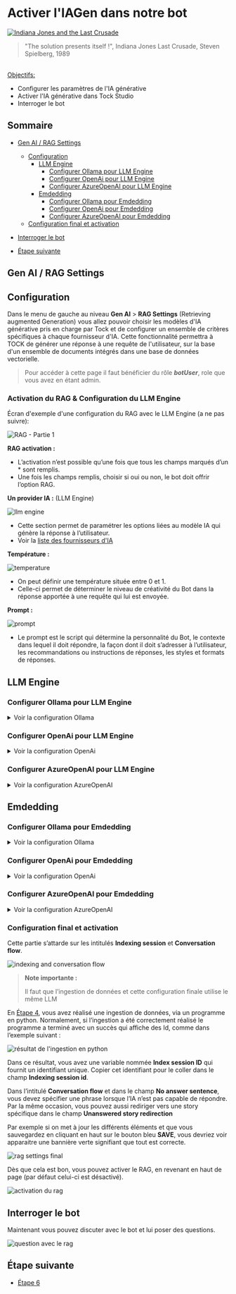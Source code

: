 # Activer l'IAGen dans notre bot

[<img src="img/Indiana_Jones_and_the_Last_Crusade_Motorcycle_Chase.png"  alt="Indiana Jones and the Last Crusade">](https://www.youtube.com/watch?v=e1KKVy-nki8)

> "The solution presents itself !", Indiana Jones Last Crusade, Steven Spielberg, 1989

<br/>
<u>Objectifs:</u>

- Configurer les paramètres de l'IA générative
- Activer l'IA générative dans Tock Studio
- Interroger le bot


## Sommaire

- [Gen AI / RAG Settings](#gen-ai--rag-settings)
  - [Configuration](#configuration)
    - [LLM Engine](#llm-engine)
      - [Configurer Ollama pour LLM Engine](#configurer-ollama-pour-llm-engine)
      - [Configurer OpenAi pour LLM Engine](#configurer-openai-pour-llm-engine)
      - [Configurer AzureOpenAI pour LLM Engine](#configurer-azureopenai-pour-llm-engine)
    - [Emdedding](#emdedding)
      - [Configurer Ollama pour Emdedding](#configurer-ollama-pour-emdedding)
      - [Configurer OpenAi pour Emdedding](#configurer-openai-pour-emdedding)
      - [Configurer AzureOpenAI pour Emdedding](#configurer-azureopenai-pour-emdedding)
  - [Configuration final et activation](#configuration-final-et-activation)
  

- [Interroger le bot](#interroger-le-bot)


- [Étape suivante](#étape-suivante)


## Gen AI / RAG Settings

## Configuration

Dans le menu de gauche au niveau **Gen AI** > **RAG Settings** (Retrieving augmented Generation) vous allez pouvoir 
choisir les modèles d'IA générative pris en charge par Tock et de configurer un ensemble de critères spécifiques à chaque fournisseur d'IA.
Cette fonctionnalité permettra à TOCK de générer une réponse à une requête de l'utilisateur, sur la base d'un ensemble de documents intégrés dans une base de données vectorielle.

> Pour accéder à cette page il faut bénéficier du rôle **_botUser_**, role que vous avez en étant admin.


### Activation du RAG & Configuration du LLM Engine

Écran d'exemple d'une configuration du RAG avec le LLM Engine (a ne pas suivre):

![RAG - Partie 1](img/gen-ai-settings-rag-llm_ollama.png "Ecran de configuration du RAG - Partie 1")

**RAG activation :**
- L’activation n’est possible qu’une fois que tous les champs marqués d’un * sont remplis.
- Une fois les champs remplis, choisir si oui ou non, le bot doit offrir l’option RAG.

**Un provider IA :** (LLM Engine)

<img src="img/llm-engine.png" alt="llm engine">

- Cette section permet de paramétrer les options liées au modèle IA qui génère la réponse à l’utilisateur.
- Voir la [liste des fournisseurs d'IA](providers/gen-ai-provider-llm-and-embedding.md)

**Température :**

<img src="img/temperature.png" alt="temperature">

- On peut définir une température située entre 0 et 1.
- Celle-ci permet de déterminer le niveau de créativité du Bot dans la réponse apportée à une requête qui lui est envoyée.

**Prompt :**

<img src="img/prompt.png" alt="prompt">

- Le prompt est le script qui détermine la personnalité du Bot, le contexte dans lequel il doit répondre, la façon dont il doit s’adresser à l’utilisateur, les recommandations ou instructions de réponses, les styles et formats de réponses.

## LLM Engine

### Configurer Ollama pour LLM Engine
<details>
  <summary>Voir la configuration Ollama</summary>

Pour connecter ollama à Tock studio, il vous faut renseigner l’accès à Ollama via cette url d’accès (**BaseUrl**) : http://ollama-server:11434.
Pour le modèle (**Model**), là c’est à vous de renseigner le nom du modèle que vous utilisez dans ce CodeLab (ici nous avons tinyllama). Enfin pour la température, vous pouvez laisser la valeur par défaut à 0.7.

⚠️ Si Ollama est lancé en local depuis votre ordinateur vous devez changer la valeur de base url de défaut par "http://host.docker.internal:11434"

<img src="img/rag-settings-example-ollama.png" alt="rag settings ollama">
</details>


### Configurer OpenAi pour LLM Engine
<details>
  <summary>Voir la configuration OpenAi</summary>

Si vous souhaitez utiliser openAI, vous devez vous inscrire sur la plateforme [OpenAI](https://platform.openai.com/docs/introduction)
pour obtenir une clé d'API. Une fois cela fait rendez-vous à cette page [https://platform.openai.com/api-keys](https://platform.openai.com/api-keys) pour générer votre clé d'API.

Dès que vous avez votre clé d'API, vous pouvez la renseigner dans le champ **API Key** et choisir le model (**Model name**) que vous souhaitez utiliser.
Par exemple vous pourriez avoir ce genre de rendu.

<img src="img/rag-settings-example-openai.png" alt="rag settings  openai">
</details>


### Configurer AzureOpenAI pour LLM Engine
<details>
  <summary>Voir la configuration AzureOpenAI</summary>

Si vous souhaitez utiliser Azure OpenAI, vous devez vous inscrire sur la plateforme
[Azure OpenAI](https://azure.microsoft.com/fr-fr/products/ai-services/openai-service) et d'avoir un compte professionnel  
afin d'avoir une clé d'API.
Une fois cela fait, vous pouvez renseigner votre clé d'API dans le champ **API Key** et choisir le model (**Model name**)
que vous souhaitez utiliser.

<img src="img/rag-settings-example-azure.png" alt="rag settings azure">
</details>

## Emdedding

### Configurer Ollama pour Emdedding

<details>
  <summary>Voir la configuration Ollama</summary>

Pour connecter Ollama à Tock studio sur la partie embedding, il vous faut renseigner l’accès à Ollama via cette url d’accès (**BaseUrl**) : http://ollama-server:11434.
Pour le modèle (**Model**), là c’est à vous de renseigner le nom du modèle que vous utilisez dans ce CodeLab
(ici nous avons **nomic-embed-text**).

⚠️ Si Ollama est lancé en local depuis votre ordinateur vous devez changer la valeur de base url de défaut par "http://host.docker.internal:11434"

<img src="img/embedding-ollama-setting.png" alt="embedding ollama">

Pour le reste de configuration, nous vous invitons à aller directement au chapitre [Configuration final et activation](#configuration-final-et-activation)
</details>



### Configurer OpenAi pour Emdedding
<details>
  <summary>Voir la configuration OpenAi</summary>

Si vous souhaitez utiliser openAI, vous devez vous inscrire sur la plateforme [OpenAI](https://platform.openai.com/docs/introduction)
pour obtenir une clé d'API. Une fois cela fait rendez-vous à cette page [https://platform.openai.com/api-keys](https://platform.openai.com/api-keys)
pour générer votre clé d'API.

Dès que vous avez votre clé d'API, vous pouvez la renseigner dans le champ **API Key** et choisir le model
(**Model name**) actuellement disponible : **text-embedding-ada-002**.
Par exemple vous pourriez avoir ce genre de rendu.

<img src="img/embedding-openai-settings.png" alt="embedding openai">

Pour le reste de configuration, nous vous invitons à aller directement au chapitre [Configuration final et activation](#configuration-final-et-activation)
</details>

### Configurer AzureOpenAI pour Emdedding

<details>
  <summary>Voir la configuration AzureOpenAI</summary>

Si vous souhaitez utiliser Azure OpenAI, vous devez vous inscrire sur la plateforme
[Azure OpenAI](https://azure.microsoft.com/fr-fr/products/ai-services/openai-service) et d'avoir un compte professionnel  
afin d'avoir une clé d'API.
Une fois cela fait, vous pouvez renseigner votre clé d'API dans le champ **API Key** et choisir le model (**Model name**)
que vous souhaitez utiliser.

<img src="img/embedding-azureopenai-settings.png" alt="embedding azure">

Pour le reste de configuration, nous vous invitons à aller directement au chapitre [Configuration final et activation](#configuration-final-et-activation)
</details>


### Configuration final et activation
Cette partie s’attarde sur les intitulés **Indexing session** et **Conversation flow**.

<img src="img/indexing-and-conversation-flow.png" alt="indexing and conversation flow">

> **Note importante :** 
>
> Il faut que l’ingestion de données et cette configuration finale utilise le même LLM

En [Étape 4](step_4.md), vous avez réalisé une ingestion de données, via un programme en python.
Normalement, si l’ingestion a été correctement réalisé le programme a terminé avec un succès qui affiche des Id, comme dans l’exemple suivant :

<img src="img/python-ingestion-result.png" alt="résultat de l'ingestion en python">

Dans ce résultat, vous avez une variable nommée **Index session ID** qui fournit un identifiant unique.
Copier cet identifiant pour le coller dans le champ **Indexing session id**.


Dans l’intitulé **Conversation flow** et dans le champ **No answer sentence**, vous devez spécifier une phrase lorsque l’IA n’est pas capable de répondre.
Par la même occasion, vous pouvez aussi rediriger vers une story spécifique dans le champ **Unanswered story redirection**

Par exemple si on met à jour les différents éléments et que vous sauvegardez en cliquant en haut sur le bouton bleu 
**SAVE**, vous devriez voir apparaitre une bannière verte signifiant que tout est correcte.

<img src="img/rag-settings-success.png" alt="rag settings final">

Dès que cela est bon, vous pouvez activer le RAG, en revenant en haut de page (par défaut celui-ci est désactivé).

<img src="img/active-rag.png" alt="activation du rag">


## Interroger le bot

Maintenant vous pouvez discuter avec le bot et lui poser des questions.

<img src="img/rag-question.png" alt="question avec le rag">

## Étape suivante

- [Étape 6](step_6.md)

